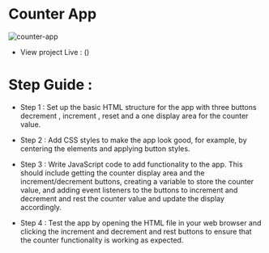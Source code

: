# Counter App

![counter-app]()

- View project Live : ()

# Step Guide :

- Step 1 : Set up the basic HTML structure for the app with three buttons decrement , increment , reset and a one display area for the counter value.

- Step 2 : Add CSS styles to make the app look good, for example, by centering the elements and applying button styles.

- Step 3 : Write JavaScript code to add functionality to the app. This should include getting the counter display area and the increment/decrement buttons, creating a variable to store the counter value, and adding event listeners to the buttons to increment and decrement and rest the counter value and update the display accordingly.

- Step 4 : Test the app by opening the HTML file in your web browser and clicking the increment and decrement and rest buttons to ensure that the counter functionality is working as expected.
